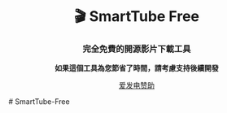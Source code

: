 <div align="center">

# 🎬 SmartTube Free

### 完全免費的開源影片下載工具

**如果這個工具為您節省了時間，請考慮支持後續開發**

[爱发电赞助]([https://ifdian.net/a/jihao])

</div>
# SmartTube-Free
